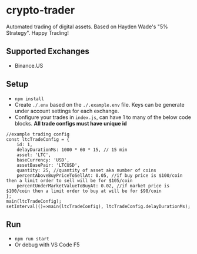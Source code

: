 # crypto-trader
Automated trading of digital assets. Based on Hayden Wade's "5% Strategy". Happy Trading!

## Supported Exchanges
- Binance.US

## Setup
- `npm install`
- Create `./.env` based on the `./.example.env` file. Keys can be generate under account settings for each exchange.
- Configure your trades in `index.js`, can have 1 to many of the below code blocks. **All trade configs must have unique id**

```
//example trading config
const ltcTradeConfig = {
    id: 1,
    delayDurationMs: 1000 * 60 * 15, // 15 min
    asset: 'LTC',
    baseCurrency: 'USD',
    assetBasePair: 'LTCUSD',
    quantity: 25, //quantity of asset aka number of coins
    percentAboveBuyPriceToSellAt: 0.05, //if buy price is $100/coin then a limit order to sell will be for $105/coin
    percentUnderMarketValueToBuyAt: 0.02, //if market price is $100/coin then a limit order to buy at will be for $98/coin
};
main(ltcTradeConfig);
setInterval(()=>main(ltcTradeConfig), ltcTradeConfig.delayDurationMs);
```

## Run
- `npm run start`
- Or debug with VS Code F5


